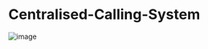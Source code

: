 # Centralised-Calling-System
![image](https://github.com/user-attachments/assets/a9eab9dd-553c-44aa-bd51-3eed4afde235)

